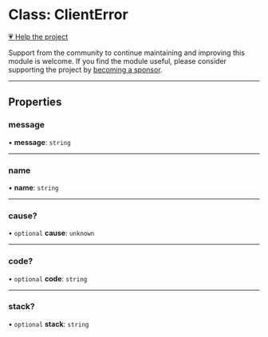 # Class: ClientError

[💗 Help the project](https://github.com/sponsors/panva)

Support from the community to continue maintaining and improving this module is welcome. If you find the module useful, please consider supporting the project by [becoming a sponsor](https://github.com/sponsors/panva).

***

## Properties

### message

• **message**: `string`

***

### name

• **name**: `string`

***

### cause?

• `optional` **cause**: `unknown`

***

### code?

• `optional` **code**: `string`

***

### stack?

• `optional` **stack**: `string`
